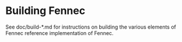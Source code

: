 Building Fennec
================

See doc/build-*.md for instructions on building the various
elements of Fennec reference implementation of Fennec.
